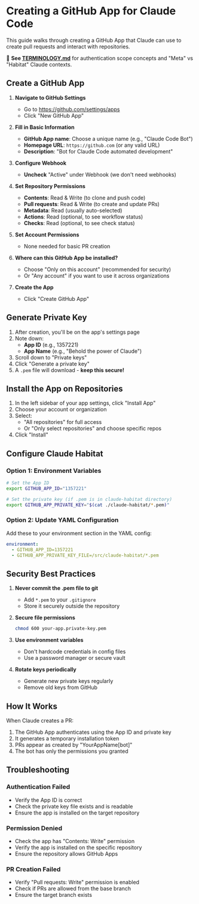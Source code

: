 # Creating a GitHub App for Claude Code

This guide walks through creating a GitHub App that Claude can use to create pull requests and interact with repositories.

📖 **See [TERMINOLOGY.md](TERMINOLOGY.md)** for authentication scope concepts and "Meta" vs "Habitat" Claude contexts.

## Create a GitHub App

1. **Navigate to GitHub Settings**
   - Go to https://github.com/settings/apps
   - Click "New GitHub App"

2. **Fill in Basic Information**
   - **GitHub App name**: Choose a unique name (e.g., "Claude Code Bot")
   - **Homepage URL**: `https://github.com` (or any valid URL)
   - **Description**: "Bot for Claude Code automated development"

3. **Configure Webhook** 
   - **Uncheck** "Active" under Webhook (we don't need webhooks)

4. **Set Repository Permissions**
   - **Contents**: Read & Write (to clone and push code)
   - **Pull requests**: Read & Write (to create and update PRs)
   - **Metadata**: Read (usually auto-selected)
   - **Actions**: Read (optional, to see workflow status)
   - **Checks**: Read (optional, to see check status)

5. **Set Account Permissions**
   - None needed for basic PR creation

6. **Where can this GitHub App be installed?**
   - Choose "Only on this account" (recommended for security)
   - Or "Any account" if you want to use it across organizations

7. **Create the App**
   - Click "Create GitHub App"

## Generate Private Key

1. After creation, you'll be on the app's settings page
2. Note down:
   - **App ID** (e.g., 1357221)
   - **App Name** (e.g., "Behold the power of Claude")
3. Scroll down to "Private keys"
4. Click "Generate a private key"
5. A `.pem` file will download - **keep this secure!**

## Install the App on Repositories

1. In the left sidebar of your app settings, click "Install App"
2. Choose your account or organization
3. Select:
   - "All repositories" for full access
   - Or "Only select repositories" and choose specific repos
4. Click "Install"

## Configure Claude Habitat

### Option 1: Environment Variables

```bash
# Set the App ID
export GITHUB_APP_ID="1357221"

# Set the private key (if .pem is in claude-habitat directory)
export GITHUB_APP_PRIVATE_KEY="$(cat ./claude-habitat/*.pem)"
```

### Option 2: Update YAML Configuration

Add these to your environment section in the YAML config:
```yaml
environment:
  - GITHUB_APP_ID=1357221
  - GITHUB_APP_PRIVATE_KEY_FILE=/src/claude-habitat/*.pem
```

## Security Best Practices

1. **Never commit the .pem file to git**
   - Add `*.pem` to your `.gitignore`
   - Store it securely outside the repository

2. **Secure file permissions**
   ```bash
   chmod 600 your-app.private-key.pem
   ```

3. **Use environment variables**
   - Don't hardcode credentials in config files
   - Use a password manager or secure vault

4. **Rotate keys periodically**
   - Generate new private keys regularly
   - Remove old keys from GitHub

## How It Works

When Claude creates a PR:
1. The GitHub App authenticates using the App ID and private key
2. It generates a temporary installation token
3. PRs appear as created by "YourAppName[bot]"
4. The bot has only the permissions you granted

## Troubleshooting

### Authentication Failed
- Verify the App ID is correct
- Check the private key file exists and is readable
- Ensure the app is installed on the target repository

### Permission Denied
- Check the app has "Contents: Write" permission
- Verify the app is installed on the specific repository
- Ensure the repository allows GitHub Apps

### PR Creation Failed
- Verify "Pull requests: Write" permission is enabled
- Check if PRs are allowed from the base branch
- Ensure the target branch exists